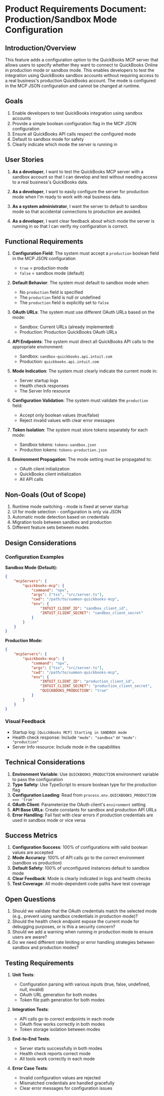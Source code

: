 # Product Requirements Document: Production/Sandbox Mode Configuration

## Introduction/Overview

This feature adds a configuration option to the QuickBooks MCP server that allows users to specify whether they want to connect to QuickBooks Online in production mode or sandbox mode. This enables developers to test the integration using QuickBooks sandbox accounts without requiring access to a real business's production QuickBooks account. The mode is configured in the MCP JSON configuration and cannot be changed at runtime.

## Goals

1. Enable developers to test QuickBooks integration using sandbox accounts
2. Provide a simple boolean configuration flag in the MCP JSON configuration
3. Ensure all QuickBooks API calls respect the configured mode
4. Default to sandbox mode for safety
5. Clearly indicate which mode the server is running in

## User Stories

1. **As a developer**, I want to test the QuickBooks MCP server with a sandbox account so that I can develop and test without needing access to a real business's QuickBooks data.

2. **As a developer**, I want to easily configure the server for production mode when I'm ready to work with real business data.

3. **As a system administrator**, I want the server to default to sandbox mode so that accidental connections to production are avoided.

4. **As a developer**, I want clear feedback about which mode the server is running in so that I can verify my configuration is correct.

## Functional Requirements

1. **Configuration Field**: The system must accept a `production` boolean field in the MCP JSON configuration

    - `true` = production mode
    - `false` = sandbox mode (default)

2. **Default Behavior**: The system must default to sandbox mode when:

    - No `production` field is specified
    - The `production` field is null or undefined
    - The `production` field is explicitly set to `false`

3. **OAuth URLs**: The system must use different OAuth URLs based on the mode:

    - Sandbox: Current URLs (already implemented)
    - Production: Production QuickBooks OAuth URLs

4. **API Endpoints**: The system must direct all QuickBooks API calls to the appropriate environment:

    - Sandbox: `sandbox-quickbooks.api.intuit.com`
    - Production: `quickbooks.api.intuit.com`

5. **Mode Indication**: The system must clearly indicate the current mode in:

    - Server startup logs
    - Health check responses
    - The Server Info resource

6. **Configuration Validation**: The system must validate the `production` field:

    - Accept only boolean values (true/false)
    - Reject invalid values with clear error messages

7. **Token Isolation**: The system must store tokens separately for each mode:

    - Sandbox tokens: `tokens-sandbox.json`
    - Production tokens: `tokens-production.json`

8. **Environment Propagation**: The mode setting must be propagated to:
    - OAuth client initialization
    - QuickBooks client initialization
    - All API calls

## Non-Goals (Out of Scope)

1. Runtime mode switching - mode is fixed at server startup
2. UI for mode selection - configuration is only via JSON
3. Automatic mode detection based on credentials
4. Migration tools between sandbox and production
5. Different feature sets between modes

## Design Considerations

### Configuration Examples

**Sandbox Mode (Default):**

```json
{
    "mcpServers": {
        "quickbooks-mcp": {
            "command": "npx",
            "args": ["tsx", "src/server.ts"],
            "cwd": "/path/to/summon-quickbooks-mcp",
            "env": {
                "INTUIT_CLIENT_ID": "sandbox_client_id",
                "INTUIT_CLIENT_SECRET": "sandbox_client_secret"
            }
        }
    }
}
```

**Production Mode:**

```json
{
    "mcpServers": {
        "quickbooks-mcp": {
            "command": "npx",
            "args": ["tsx", "src/server.ts"],
            "cwd": "/path/to/summon-quickbooks-mcp",
            "env": {
                "INTUIT_CLIENT_ID": "production_client_id",
                "INTUIT_CLIENT_SECRET": "production_client_secret",
                "QUICKBOOKS_PRODUCTION": "true"
            }
        }
    }
}
```

### Visual Feedback

-   Startup log: `[QuickBooks MCP] Starting in SANDBOX mode`
-   Health check response: Include `"mode": "sandbox"` or `"mode": "production"`
-   Server Info resource: Include mode in the capabilities

## Technical Considerations

1. **Environment Variable**: Use `QUICKBOOKS_PRODUCTION` environment variable to pass the configuration
2. **Type Safety**: Use TypeScript to ensure boolean type for the production flag
3. **Configuration Loading**: Read from `process.env.QUICKBOOKS_PRODUCTION === 'true'`
4. **OAuth Client**: Parameterize the OAuth client's `environment` setting
5. **API Base URLs**: Create constants for sandbox and production API URLs
6. **Error Handling**: Fail fast with clear errors if production credentials are used in sandbox mode or vice versa

## Success Metrics

1. **Configuration Success**: 100% of configurations with valid boolean values are accepted
2. **Mode Accuracy**: 100% of API calls go to the correct environment (sandbox vs production)
3. **Default Safety**: 100% of unconfigured instances default to sandbox mode
4. **Clear Feedback**: Mode is clearly indicated in logs and health checks
5. **Test Coverage**: All mode-dependent code paths have test coverage

## Open Questions

1. Should we validate that the OAuth credentials match the selected mode (e.g., prevent using sandbox credentials in production mode)?
2. Should the health check endpoint expose the current mode for debugging purposes, or is this a security concern?
3. Should we add a warning when running in production mode to ensure users are aware?
4. Do we need different rate limiting or error handling strategies between sandbox and production modes?

## Testing Requirements

1. **Unit Tests**:

    - Configuration parsing with various inputs (true, false, undefined, null, invalid)
    - OAuth URL generation for both modes
    - Token file path generation for both modes

2. **Integration Tests**:

    - API calls go to correct endpoints in each mode
    - OAuth flow works correctly in both modes
    - Token storage isolation between modes

3. **End-to-End Tests**:

    - Server starts successfully in both modes
    - Health check reports correct mode
    - All tools work correctly in each mode

4. **Error Case Tests**:
    - Invalid configuration values are rejected
    - Mismatched credentials are handled gracefully
    - Clear error messages for configuration issues
